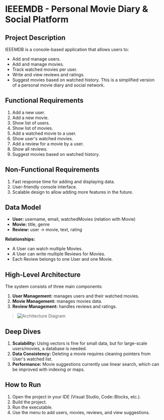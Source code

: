 # IEEEMDB - Personal Movie Diary & Social Platform

## Project Description
IEEEMDB is a console-based application that allows users to:
- Add and manage users.
- Add and manage movies.
- Track watched movies per user.
- Write and view reviews and ratings.
- Suggest movies based on watched history.
This is a simplified version of a personal movie diary and social network.

## Functional Requirements
1. Add a new user.
2. Add a new movie.
3. Show list of users.
4. Show list of movies.
5. Add a watched movie to a user.
6. Show user's watched movies.
7. Add a review for a movie by a user.
8. Show all reviews.
9. Suggest movies based on watched history.

## Non-Functional Requirements
1. Fast response time for adding and displaying data.
2. User-friendly console interface.
3. Scalable design to allow adding more features in the future.

## Data Model
- **User:** username, email, watchedMovies (relation with Movie)
- **Movie:** title, genre
- **Review:** user → movie, text, rating

**Relationships:**
- A User can watch multiple Movies.
- A User can write multiple Reviews for Movies.
- Each Review belongs to one User and one Movie.

## High-Level Architecture
The system consists of three main components:
1. **User Management:** manages users and their watched movies.
2. **Movie Management:** manages movies data.
3. **Review Management:** handles reviews and ratings.

> ![Architecture Diagram]("Images\architecture.png")

## Deep Dives
1. **Scalability:** Using vectors is fine for small data, but for large-scale users/movies, a database is needed.
2. **Data Consistency:** Deleting a movie requires cleaning pointers from User's watched list.
3. **Performance:** Movie suggestions currently use linear search, which can be improved with indexing or maps.

## How to Run
1. Open the project in your IDE (Visual Studio, Code::Blocks, etc.).
2. Build the project.
3. Run the executable.
4. Use the menu to add users, movies, reviews, and view suggestions.


